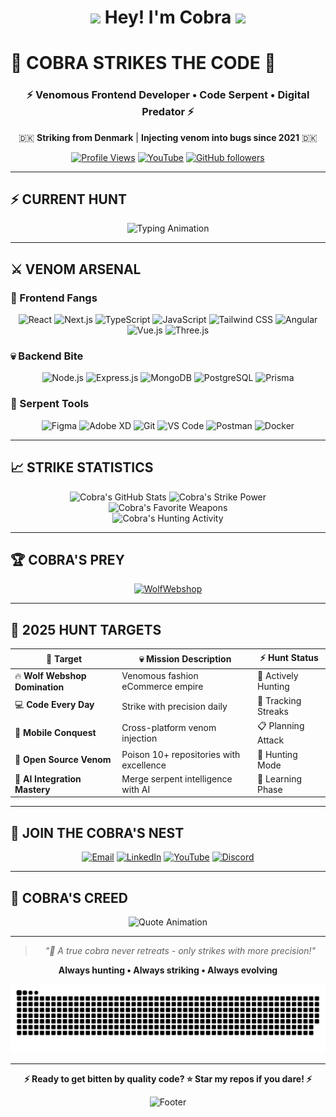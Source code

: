 <h1 align="center">
  <img src="https://em-content.zobj.net/thumbs/160/apple/325/snake_1f40d.png" width="30"> Hey! I'm Cobra 
  <img src="https://em-content.zobj.net/thumbs/160/apple/325/technologist-light-skin-tone_1f9d1-1f3fb-200d-1f4bb.png" width="30">
</h1>

# 🐍 COBRA STRIKES THE CODE 🐍

<div align="center">
  
  ### ⚡ Venomous Frontend Developer • Code Serpent • Digital Predator ⚡
  
  🇩🇰 **Striking from Denmark** | **Injecting venom into bugs since 2021** 🇩🇰
  
  [![Profile Views](https://komarev.com/ghpvc/?username=IamCobra&label=Profile+Views&color=blueviolet&style=for-the-badge)](https://github.com/IamCobra)
  [![YouTube](https://img.shields.io/youtube/channel/subscribers/UC8butISFwT-Wl7EV0hUK0BQ?label=YouTube&style=for-the-badge&color=red&logo=youtube)](https://www.youtube.com/@iamcobra5297)
  [![GitHub followers](https://img.shields.io/github/followers/IamCobra?label=Followers&style=for-the-badge&color=blue&logo=github)](https://github.com/IamCobra?tab=followers)

</div>

---

## ⚡ CURRENT HUNT

<div align="center">
  
  ![Typing Animation](https://readme-typing-svg.demolab.com?font=Fira+Code&size=22&duration=2800&pause=800&color=00FF41&center=true&vCenter=true&width=650&lines=🐍+Striking+Wolf+Webshop+with+deadly+precision;💀+Mastering+Next.js+%26+TypeScript+like+venom;⚡+Optimizing+performance+with+serpent+speed;🔥+Weaving+Three.js+magic+in+the+shadows;🎯+Hypnotizing+users+with+flawless+experiences)

</div>

---

## ⚔️ VENOM ARSENAL

### **🐍 Frontend Fangs**
<div align="center">
  
  ![React](https://img.shields.io/badge/React-20232A?style=for-the-badge&logo=react&logoColor=61DAFB)
  ![Next.js](https://img.shields.io/badge/Next.js-000000?style=for-the-badge&logo=nextdotjs&logoColor=white)
  ![TypeScript](https://img.shields.io/badge/TypeScript-007ACC?style=for-the-badge&logo=typescript&logoColor=white)
  ![JavaScript](https://img.shields.io/badge/JavaScript-F7DF1E?style=for-the-badge&logo=javascript&logoColor=black)
  ![Tailwind CSS](https://img.shields.io/badge/Tailwind_CSS-38B2AC?style=for-the-badge&logo=tailwind-css&logoColor=white)
  ![Angular](https://img.shields.io/badge/Angular-DD0031?style=for-the-badge&logo=angular&logoColor=white)
  ![Vue.js](https://img.shields.io/badge/Vue.js-4FC08D?style=for-the-badge&logo=vue.js&logoColor=white)
  ![Three.js](https://img.shields.io/badge/Three.js-000000?style=for-the-badge&logo=three.js&logoColor=white)

</div>

### **💀 Backend Bite**
<div align="center">
  
  ![Node.js](https://img.shields.io/badge/Node.js-339933?style=for-the-badge&logo=nodedotjs&logoColor=white)
  ![Express.js](https://img.shields.io/badge/Express.js-000000?style=for-the-badge&logo=express&logoColor=white)
  ![MongoDB](https://img.shields.io/badge/MongoDB-4EA94B?style=for-the-badge&logo=mongodb&logoColor=white)
  ![PostgreSQL](https://img.shields.io/badge/PostgreSQL-316192?style=for-the-badge&logo=postgresql&logoColor=white)
  ![Prisma](https://img.shields.io/badge/Prisma-3982CE?style=for-the-badge&logo=Prisma&logoColor=white)

</div>

### **🔧 Serpent Tools**
<div align="center">
  
  ![Figma](https://img.shields.io/badge/Figma-F24E1E?style=for-the-badge&logo=figma&logoColor=white)
  ![Adobe XD](https://img.shields.io/badge/Adobe%20XD-470137?style=for-the-badge&logo=Adobe%20XD&logoColor=#FF61F6)
  ![Git](https://img.shields.io/badge/Git-F05032?style=for-the-badge&logo=git&logoColor=white)
  ![VS Code](https://img.shields.io/badge/VS_Code-007ACC?style=for-the-badge&logo=visual-studio-code&logoColor=white)
  ![Postman](https://img.shields.io/badge/Postman-FF6C37?style=for-the-badge&logo=Postman&logoColor=white)
  ![Docker](https://img.shields.io/badge/Docker-2496ED?style=for-the-badge&logo=docker&logoColor=white)

</div>

---

## 📈 STRIKE STATISTICS

<div align="center">
  
  <img width="49%" src="https://github-readme-stats.vercel.app/api?username=IamCobra&show_icons=true&theme=dark&hide_border=true&bg_color=0a0a0a&title_color=00FF41&icon_color=00FF41&text_color=00CC33&border_radius=15" alt="Cobra's GitHub Stats">
  <img width="49%" src="https://github-readme-stats.vercel.app/api?username=IamCobra&show_icons=true&count_private=true&theme=dark&hide_border=true&bg_color=0a0a0a&title_color=FF0000&icon_color=FF0000&text_color=00FF41&border_radius=15" alt="Cobra's Strike Power">

</div>

<div align="center">
  
  <img src="https://github-readme-stats.vercel.app/api/top-langs/?username=IamCobra&layout=compact&theme=dark&hide_border=true&bg_color=0a0a0a&title_color=00FF41&text_color=00CC33&border_radius=15" alt="Cobra's Favorite Weapons">

</div>

<div align="center">
  
  <img src="https://github-readme-activity-graph.vercel.app/graph?username=IamCobra&theme=github-compact&hide_border=true&area=true&bg_color=0a0a0a&color=00FF41&line=00FF41&point=FF0000" alt="Cobra's Hunting Activity">

</div>

---

## 🏆 COBRA'S PREY

<div align="center">
  
  [![WolfWebshop](https://github-readme-stats.vercel.app/api/pin/?username=IamCobra&repo=WolfWebshop&theme=dark&hide_border=true&bg_color=0a0a0a&title_color=00FF41&text_color=00CC33&icon_color=FF0000&border_radius=15)](https://github.com/IamCobra/WolfWebshop)

</div>

---

## 🎯 2025 HUNT TARGETS

<div align="center">

| 🐍 Target | 💀 Mission Description | ⚡ Hunt Status |
|-----------|-------------------------|----------------|
| 🔥 **Wolf Webshop Domination** | Venomous fashion eCommerce empire | 🐍 Actively Hunting |
| 💻 **Code Every Day** | Strike with precision daily | 🔄 Tracking Streaks |
| 📱 **Mobile Conquest** | Cross-platform venom injection | 📋 Planning Attack |
| 🌟 **Open Source Venom** | Poison 10+ repositories with excellence | 🎯 Hunting Mode |
| 🤖 **AI Integration Mastery** | Merge serpent intelligence with AI | 🧠 Learning Phase |

</div>

---

## 🤝 JOIN THE COBRA'S NEST

<div align="center">
  
  [![Email](https://img.shields.io/badge/Venom_Mail-FF0000?style=for-the-badge&logo=gmail&logoColor=white)](mailto:Ikhvan95@gmail.com)
  [![LinkedIn](https://img.shields.io/badge/Professional_Hunt-00FF41?style=for-the-badge&logo=linkedin&logoColor=black)](https://www.linkedin.com/in/ikhvan-bajsaluev-a01baa219/)
  [![YouTube](https://img.shields.io/badge/Cobra_Channel-FF0000?style=for-the-badge&logo=youtube&logoColor=white)](https://www.youtube.com/@iamcobra5297)
  [![Discord](https://img.shields.io/badge/Serpent_Lair-00FF41?style=for-the-badge&logo=discord&logoColor=black)](https://discord.com/users/IamCobra)

</div>

---

## 🐍 COBRA'S CREED

<div align="center">
  
  ![Quote Animation](https://readme-typing-svg.demolab.com?font=Fira+Code&size=18&duration=3500&pause=1500&color=00FF41&center=true&vCenter=true&width=550&lines=Strike+fast%2C+code+faster%2C+debug+flawlessly;Inject+venom+into+every+bug+I+encounter;Slithering+through+code+with+deadly+precision;Ready+to+strike+your+next+project)

  ---
  
  > *"🐍 A true cobra never retreats - only strikes with more precision!"*
  
  **Always hunting • Always striking • Always evolving**
  
  <div align="center">
    <img src="https://raw.githubusercontent.com/platane/platane/output/github-contribution-grid-snake-dark.svg" alt="Cobra's Strike Pattern" />
  </div>

</div>

---

<div align="center">
  
  **⚡ Ready to get bitten by quality code? ⭐ Star my repos if you dare! ⚡**
  
  ![Footer](https://capsule-render.vercel.app/api?type=waving&color=gradient&customColorList=0,2,2,5,30&height=120&section=footer)

</div>
